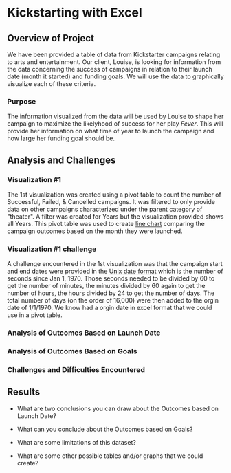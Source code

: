 # Kickstarting with Excel

## Overview of Project
We have been provided a table of data from Kickstarter campaigns relating to arts and entertainment. Our client, Louise, is looking for information from the data concerning the success of campaigns in relation to their launch date (month it started) and funding goals.  We will use the data to graphically visualize each of these criteria. 


### Purpose
The information visualized from the data will be used by Louise to shape her campaign to maximize the likelyhood of success for her play *Fever*.  This will provide her information on what time of year to launch the campaign and how large her funding goal should be. 


## Analysis and Challenges
### Visualization #1 
The 1st visualization was created using a pivot table to count the number of Successful, Failed, & Cancelled campaigns.  It was filtered to only provide data on other campaigns characterized under the parent category of "theater".  A filter was created for Years but the visualization provided shows all Years.  This pivot table was used to create [line chart](https://github.com/ethiry99/HW1_Submissions/blob/main/Resources/Theater_Outcomes_vs_Launch.png) comparing the campaign outcomes based on the month they were launched.

### Visualization #1 challenge

A challenge encountered in the 1st visualization was that the campaign start and end dates were provided in the [Unix date format](https://github.com/ethiry99/HW1_Submissions/blob/main/Excel%20Images/Unix%20Date%20%26%20Time%20example.png) which is the number of seconds since Jan 1, 1970.  Those seconds needed to be divided by 60 to get the number of minutes, the minutes divided by 60 again to get the number of hours, the hours divided by 24 to get the number of days.  The total number of days (on the order of 16,000) were then added to the orgin date of 1/1/1970.  We know had a orgin date in excel format that we could use in a pivot table.



### Analysis of Outcomes Based on Launch Date

### Analysis of Outcomes Based on Goals

### Challenges and Difficulties Encountered

## Results

- What are two conclusions you can draw about the Outcomes based on Launch Date?

- What can you conclude about the Outcomes based on Goals?

- What are some limitations of this dataset?

- What are some other possible tables and/or graphs that we could create?
